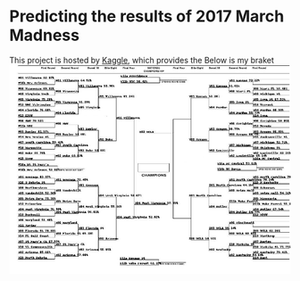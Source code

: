 # Predicting the results of 2017 March Madness

This project is hosted by [Kaggle](https://www.kaggle.com/c/march-machine-learning-mania-2017), which provides the 
Below is my braket
![braket](https://github.com/changyaochen/March-Madness/blob/master/predicted_bracket_2.jpg)
